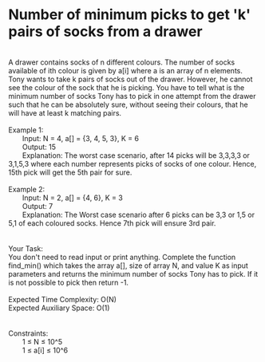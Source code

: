 <h1>Number of minimum picks to get 'k' pairs of socks from a drawer</h1>
<p><br>
A drawer contains socks of n different colours. The number of socks available of ith colour is given by a[i] where a is an array of n elements. Tony wants to take k pairs of socks out of the drawer. However, he cannot see the colour of the sock that he is picking. You have to tell what is the minimum number of socks Tony has to pick in one attempt from the drawer such that he can be absolutely sure, without seeing their colours, that he will have at least k matching pairs.<br>
<br>
Example 1:<br>
&emsp;&emsp;Input: N = 4, a[] = {3, 4, 5, 3}, K = 6<br>
&emsp;&emsp;Output: 15<br>
&emsp;&emsp;Explanation: The worst case scenario, after 14 picks will be 3,3,3,3 or 3,1,5,3 where each number represents picks of socks of one colour. Hence, 15th pick will get the 5th pair for sure.<br>
<br>
Example 2:<br>
&emsp;&emsp;Input: N = 2, a[] = {4, 6}, K = 3<br>
&emsp;&emsp;Output: 7<br>
&emsp;&emsp;Explanation: The Worst case scenario after 6 picks can be 3,3 or 1,5 or 5,1 of each coloured socks. Hence 7th pick will ensure 3rd pair.<br>
<br>
<br>
Your Task:<br>  
You don't need to read input or print anything. Complete the function find_min() which takes the array a[], size of array N, and value K as input parameters and returns the minimum number of socks Tony has to pick. If it is not possible to pick then return -1.<br>
<br>
Expected Time Complexity: O(N)<br>
Expected Auxiliary Space: O(1)<br>
<br>
<br>
Constraints:<br>
&emsp;&emsp;1 ≤ N ≤ 10^5 <br>
&emsp;&emsp;1 ≤ a[i] ≤ 10^6<br>
<br></p>
